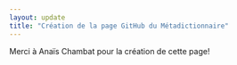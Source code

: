 ```yaml
---
layout: update
title: "Création de la page GitHub du Métadictionnaire"
---
```


Merci à Anaïs Chambat pour la création de cette page!
